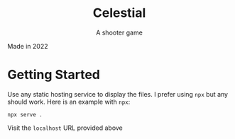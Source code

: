 <p>
  <h1 align="center">Celestial</h1>
  <p align="center">A shooter game</p>
</p>

Made in 2022

# Getting Started

Use any static hosting service to display the files. I prefer using `npx` but any should work. Here is an example with `npx`:

```shell
npx serve .
```

Visit the `localhost` URL provided above
